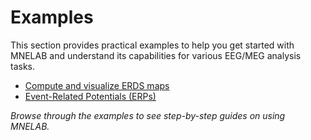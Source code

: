 # Examples

This section provides practical examples to help you get started with MNELAB and understand its capabilities for various EEG/MEG analysis tasks.

- [Compute and visualize ERDS maps](erds_maps.md)
- [Event-Related Potentials (ERPs)](erp.md)

*Browse through the examples to see step-by-step guides on using MNELAB.*
